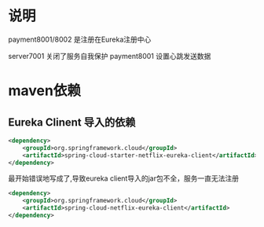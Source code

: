 

# 说明

payment8001/8002 是注册在Eureka注册中心

server7001 关闭了服务自我保护    payment8001 设置心跳发送数据

# maven依赖

## Eureka Clinent 导入的依赖

``` xml
<dependency>
    <groupId>org.springframework.cloud</groupId>
    <artifactId>spring-cloud-starter-netflix-eureka-client</artifactId>
</dependency>
```

最开始错误地写成了,导致eureka client导入的jar包不全，服务一直无法注册

``` xml
<dependency>
    <groupId>org.springframework.cloud</groupId>
    <artifactId>spring-cloud-netflix-eureka-client</artifactId>
</dependency>
```

